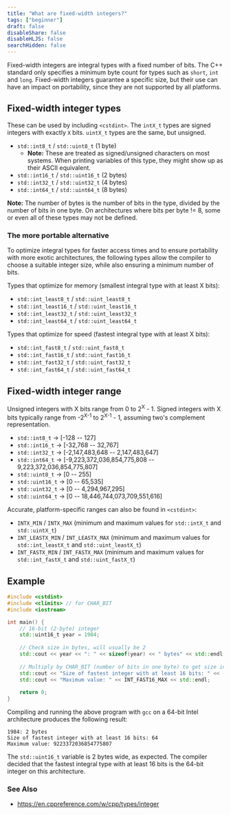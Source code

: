 ```yaml
---
title: "What are fixed-width integers?"
tags: ["beginner"]
draft: false
disableShare: false
disableHLJS: false
searchHidden: false
---
```


Fixed-width integers are integral types with a fixed number of bits. The C++ standard only specifies a minimum byte count for types such as `short`, `int` and `long`. Fixed-width integers guarantee a specific size, but their use can have an impact on portability, since they are not supported by all platforms.

## Fixed-width integer types
These can be used by including `<cstdint>`. The `intX_t` types are signed integers with exactly `X` bits. `uintX_t` types are the same, but unsigned.
- `std::int8_t` / `std::uint8_t` (1 byte)
  - **Note:** These are treated as signed/unsigned characters on most systems. When printing variables of this type, they might show up as their ASCII equivalent.
- `std::int16_t` / `std::uint16_t` (2 bytes)
- `std::int32_t` / `std::uint32_t` (4 bytes)
- `std::int64_t` / `std::uint64_t` (8 bytes)

**Note:** The number of bytes is the number of bits in the type, divided by the number of bits in one byte. On architectures where bits per byte != 8, some or even all of these types may not be defined.

### The more portable alternative
To optimize integral types for faster access times and to ensure portability with more exotic architectures, the following types allow the compiler to choose a suitable integer size, while also ensuring a minimum number of bits.

Types that optimize for memory (smallest integral type with at least X bits):
- `std::int_least8_t` / `std::uint_least8_t`
- `std::int_least16_t` / `std::uint_least16_t`
- `std::int_least32_t` / `std::uint_least32_t`
- `std::int_least64_t` / `std::uint_least64_t`

Types that optimize for speed (fastest integral type with at least X bits):
- `std::int_fast8_t` / `std::uint_fast8_t`
- `std::int_fast16_t` / `std::uint_fast16_t`
- `std::int_fast32_t` / `std::uint_fast32_t`
- `std::int_fast64_t` / `std::uint_fast64_t`

## Fixed-width integer range
Unsigned integers with X bits range from 0 to 2<sup>X</sup> - 1. Signed integers with X bits typically range from -2<sup>X-1</sup> to 2<sup>X-1</sup> - 1, assuming two's complement representation.
- `std::int8_t` &#8594; \[-128 -- 127]
- `std::int16_t` &#8594; \[-32,768 -- 32,767]
- `std::int32_t` &#8594; \[-2,147,483,648 -- 2,147,483,647]
- `std::int64_t` &#8594; \[-9,223,372,036,854,775,808 -- 9,223,372,036,854,775,807]
- `std::uint8_t` &#8594; \[0 -- 255]
- `std::uint16_t` &#8594; \[0 -- 65,535]
- `std::uint32_t` &#8594; \[0 -- 4,294,967,295]
- `std::uint64_t` &#8594; \[0 -- 18,446,744,073,709,551,616]

Accurate, platform-specific ranges can also be found in `<cstdint>`:
- `INTX_MIN` / `INTX_MAX` (minimum and maximum values for `std::intX_t` and `std::uintX_t`)
- `INT_LEASTX_MIN` / `INT_LEASTX_MAX` (minimum and maximum values for `std::int_leastX_t` and `std::uint_leastX_t`)
- `INT_FASTX_MIN` / `INT_FASTX_MAX` (minimum and maximum values for `std::int_fastX_t` and `std::uint_fastX_t`)

## Example

```cpp
#include <cstdint>
#include <climits> // for CHAR_BIT
#include <iostream>

int main() {
    // 16-bit (2-byte) integer
    std::uint16_t year = 1984;
  
    // Check size in bytes, will usually be 2
    std::cout << year << ": " << sizeof(year) << " bytes" << std::endl;
  
    // Multiply by CHAR_BIT (number of bits in one byte) to get size in bits
    std::cout << "Size of fastest integer with at least 16 bits: " << (CHAR_BIT * sizeof(std::int_fast16_t)) << std::endl;
    std::cout << "Maximum value: " << INT_FAST16_MAX << std::endl;
  
    return 0;
}
```

Compiling and running the above program with `gcc` on a 64-bit Intel architecture produces the following result:
```
1984: 2 bytes
Size of fastest integer with at least 16 bits: 64
Maximum value: 9223372036854775807
```

The `std::uint16_t` variable is 2 bytes wide, as expected. The compiler decided that the fastest integral type with at least 16 bits is the 64-bit integer on this architecture.

### See Also
* https://en.cppreference.com/w/cpp/types/integer

